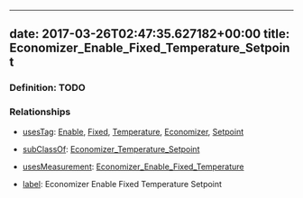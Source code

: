 
---
date: 2017-03-26T02:47:35.627182+00:00
title: Economizer_Enable_Fixed_Temperature_Setpoint
---
### Definition: TODO

### Relationships

* [usesTag](https://brickschema.org/schema/1.0/BrickFrame#usesTag): [Enable](https://brickschema.org/schema/1.0/BrickTag#Enable), [Fixed](https://brickschema.org/schema/1.0/BrickTag#Fixed), [Temperature](https://brickschema.org/schema/1.0/BrickTag#Temperature), [Economizer](https://brickschema.org/schema/1.0/BrickTag#Economizer), [Setpoint](https://brickschema.org/schema/1.0/BrickTag#Setpoint)

* [subClassOf](http://www.w3.org/2000/01/rdf-schema#subClassOf): [Economizer_Temperature_Setpoint](https://brickschema.org/schema/1.0/Brick#Economizer_Temperature_Setpoint)

* [usesMeasurement](https://brickschema.org/schema/1.0/BrickFrame#usesMeasurement): [Economizer_Enable_Fixed_Temperature](https://brickschema.org/schema/1.0/Brick#Economizer_Enable_Fixed_Temperature)

* [label](http://www.w3.org/2000/01/rdf-schema#label): Economizer Enable Fixed Temperature Setpoint
